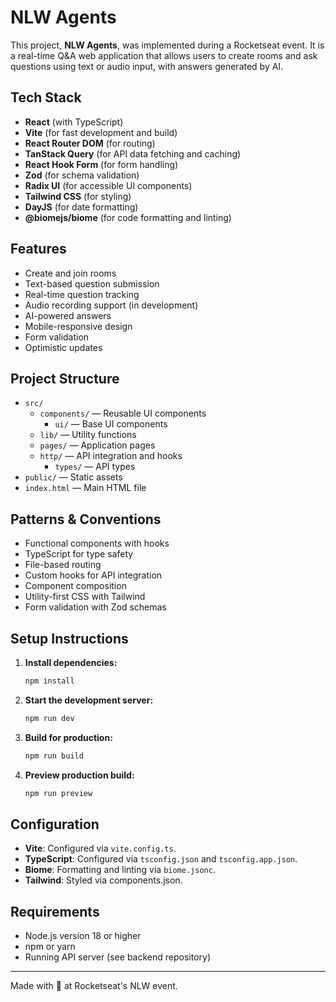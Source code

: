 # NLW Agents

This project, **NLW Agents**, was implemented during a Rocketseat event. It is a real-time Q&A web application that allows users to create rooms and ask questions using text or audio input, with answers generated by AI.

## Tech Stack

- **React** (with TypeScript)
- **Vite** (for fast development and build)
- **React Router DOM** (for routing)
- **TanStack Query** (for API data fetching and caching)
- **React Hook Form** (for form handling)
- **Zod** (for schema validation)
- **Radix UI** (for accessible UI components)
- **Tailwind CSS** (for styling)
- **DayJS** (for date formatting)
- **@biomejs/biome** (for code formatting and linting)

## Features

- Create and join rooms
- Text-based question submission
- Real-time question tracking
- Audio recording support (in development)
- AI-powered answers
- Mobile-responsive design
- Form validation
- Optimistic updates

## Project Structure

- `src/`
  - `components/` — Reusable UI components
    - `ui/` — Base UI components
  - `lib/` — Utility functions
  - `pages/` — Application pages
  - `http/` — API integration and hooks
    - `types/` — API types
- `public/` — Static assets
- `index.html` — Main HTML file

## Patterns & Conventions

- Functional components with hooks
- TypeScript for type safety
- File-based routing
- Custom hooks for API integration
- Component composition
- Utility-first CSS with Tailwind
- Form validation with Zod schemas

## Setup Instructions

1. **Install dependencies:**
   ```bash
   npm install
   ```
2. **Start the development server:**
   ```bash
   npm run dev
   ```
3. **Build for production:**
   ```bash
   npm run build
   ```
4. **Preview production build:**
   ```bash
   npm run preview
   ```

## Configuration

- **Vite**: Configured via `vite.config.ts`.
- **TypeScript**: Configured via `tsconfig.json` and `tsconfig.app.json`.
- **Biome**: Formatting and linting via `biome.jsonc`.
- **Tailwind**: Styled via components.json.

## Requirements

- Node.js version 18 or higher
- npm or yarn
- Running API server (see backend repository)

---

Made with 💜 at Rocketseat's NLW event.

